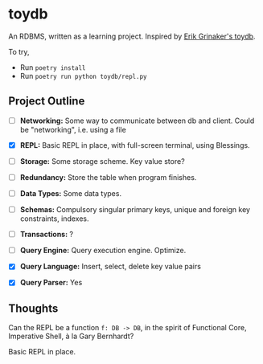 # toydb

An RDBMS, written as a learning project.
Inspired by [Erik Grinaker's toydb](https://github.com/erikgrinaker/toydb).

To try,
- Run ``poetry install``
- Run ``poetry run python toydb/repl.py``

## Project Outline

- [ ] **Networking:** Some way to communicate between db and client. Could be "networking", i.e. using a file

- [x] **REPL:** Basic REPL in place, with full-screen terminal, using Blessings.

- [ ] **Storage:** Some storage scheme. Key value store?

- [ ] **Redundancy:** Store the table when program finishes.

- [ ] **Data Types:** Some data types.

- [ ] **Schemas:** Compulsory singular primary keys, unique and foreign key constraints, indexes.

- [ ] **Transactions:** ?

- [ ] **Query Engine:** Query execution engine. Optimize.

- [x] **Query Language:** Insert, select, delete key value pairs

- [x] **Query Parser:** Yes


## Thoughts

Can the REPL be a function `f: DB -> DB`, in the spirit of Functional Core, Imperative Shell, à la Gary Bernhardt?

Basic REPL in place.